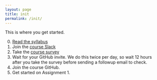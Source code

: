 ```yaml
---
layout: page
title: init
permalink: /init/
---
```


This is where you get started.

0. [Read the syllabus](/syl)
1. Join the [course Slack](https://join.slack.com/t/cs4241-19a/shared_invite/enQtNzM2MDUzOTczOTkwLWE4ZWVmNmUxNDY4Yjg0N2E3MzU4YmVlZDQzNDAxOGUzMWI4ZTk5MzhhOTA4MjZhMDVjYzVkOWVkNGNhMWI2M2M)
2. Take the [course survey](https://forms.gle/N9nQSvr9TrEnPgtg8)
3. Wait for your GitHub invite. We do this twice per day, so wait 12 hours after you take the survey before sending a followup email to check.
4. Join the course GitHub.
5. Get started on Assignment 1.
